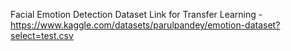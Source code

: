 Facial Emotion Detection Dataset Link for Transfer Learning - https://www.kaggle.com/datasets/parulpandey/emotion-dataset?select=test.csv
